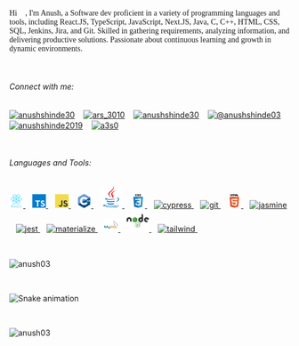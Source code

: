<!-- <h3 align="center">Hi 👋, I'm Anush Shinde</h3> -->
<p style="font-family: Times New Roman, Times, serif;">Hi 👋, I'm Anush, a Software dev proficient in a variety of programming languages and tools, including React.JS, TypeScript, JavaScript, Next.JS, Java, C, C++, HTML, CSS, SQL, Jenkins, Jira, and Git. Skilled in gathering requirements, analyzing information, and delivering productive solutions. Passionate about continuous learning and growth in dynamic environments.</p>

 <p>&nbsp;</p> 
<p></p> 

<h6 align="left">Connect with me:</h6>
<!-- <p align="left">
<a href="https://linkedin.com/in/anushshinde30" target="blank"><img align="center" src="https://cdn.jsdelivr.net/npm/simple-icons@v3/icons/linkedin.svg" alt="anushshinde30" height="25" width="25" /></a>
 </p> -->
 <a href="https://linkedin.com/in/anushshinde30" target="blank"><img align="center" src="https://raw.githubusercontent.com/rahuldkjain/github-profile-readme-generator/master/src/images/icons/Social/linked-in-alt.svg" alt="anushshinde30" height="30" width="40" /></a> &nbsp;&nbsp;
 <a href="https://dev.to/ars_3010" target="blank"><img align="center" src="https://raw.githubusercontent.com/rahuldkjain/github-profile-readme-generator/master/src/images/icons/Social/devto.svg" alt="ars_3010" height="30" width="40" /></a> &nbsp;&nbsp;
<a href="https://twitter.com/anushshinde30" target="blank"><img align="center" src="https://raw.githubusercontent.com/rahuldkjain/github-profile-readme-generator/master/src/images/icons/Social/twitter.svg" alt="anushshinde30" height="30" width="40" /></a> &nbsp;&nbsp;
<a href="https://medium.com/@anushshinde03" target="blank"><img align="center" src="https://raw.githubusercontent.com/rahuldkjain/github-profile-readme-generator/master/src/images/icons/Social/medium.svg" alt="@anushshinde03" height="30" width="40" /></a> &nbsp;&nbsp;
<a href="https://www.hackerrank.com/anushshinde2019" target="blank"><img align="center" src="https://raw.githubusercontent.com/rahuldkjain/github-profile-readme-generator/master/src/images/icons/Social/hackerrank.svg" alt="anushshinde2019" height="30" width="40" /></a> &nbsp;&nbsp;
<a href="https://www.leetcode.com/a3s0" target="blank"><img align="center" src="https://raw.githubusercontent.com/rahuldkjain/github-profile-readme-generator/master/src/images/icons/Social/leet-code.svg" alt="a3s0" height="30" width="40" /></a> &nbsp;&nbsp;

</p>
<p>&nbsp;</p> 
<p></p> 
<h6 align="left">Languages and Tools:</h6>
<p align="left"> 
<a href="https://reactjs.org/" target="_blank" rel="noreferrer"> <img src="https://raw.githubusercontent.com/devicons/devicon/master/icons/react/react-original-wordmark.svg" alt="react" width="25" height="25"/> </a> &nbsp;&nbsp;
<a href="https://www.typescriptlang.org/" target="_blank" rel="noreferrer"> <img src="https://raw.githubusercontent.com/devicons/devicon/master/icons/typescript/typescript-original.svg" alt="typescript" width="25" height="25"/> </a> &nbsp;&nbsp;
<a href="https://developer.mozilla.org/en-US/docs/Web/JavaScript" target="_blank" rel="noreferrer"> <img src="https://raw.githubusercontent.com/devicons/devicon/master/icons/javascript/javascript-original.svg" alt="javascript" width="25" height="25"/> </a>  &nbsp;&nbsp;
 <a href="https://www.w3schools.com/cpp/" target="_blank" rel="noreferrer"> <img src="https://raw.githubusercontent.com/devicons/devicon/master/icons/cplusplus/cplusplus-original.svg" alt="cplusplus" width="25" height="25"/> </a>  &nbsp;&nbsp;
 <a href="https://www.java.com" target="_blank" rel="noreferrer"> <img src="https://raw.githubusercontent.com/devicons/devicon/master/icons/java/java-original.svg" alt="java" width="40" height="40"/> </a> &nbsp;&nbsp;
 <a href="https://www.w3schools.com/css/" target="_blank" rel="noreferrer"> <img src="https://raw.githubusercontent.com/devicons/devicon/master/icons/css3/css3-original-wordmark.svg" alt="css3" width="25" height="25"/> </a>  &nbsp;&nbsp;
<a href="https://www.cypress.io" target="_blank" rel="noreferrer"> <img src="https://raw.githubusercontent.com/simple-icons/simple-icons/6e46ec1fc23b60c8fd0d2f2ff46db82e16dbd75f/icons/cypress.svg" alt="cypress" width="25" height="25"/> </a>  &nbsp;&nbsp;
 <a href="https://git-scm.com/" target="_blank" rel="noreferrer"> <img src="https://www.vectorlogo.zone/logos/git-scm/git-scm-icon.svg" alt="git" width="25" height="25"/> </a>  &nbsp;&nbsp;
<a href="https://www.w3.org/html/" target="_blank" rel="noreferrer"> <img src="https://raw.githubusercontent.com/devicons/devicon/master/icons/html5/html5-original-wordmark.svg" alt="html5" width="25" height="25"/> </a>  &nbsp;&nbsp;
<a href="https://jasmine.github.io/" target="_blank" rel="noreferrer"> <img src="https://www.vectorlogo.zone/logos/jasmine/jasmine-icon.svg" alt="jasmine" width="25" height="25"/> </a>  &nbsp;&nbsp;
<a href="https://jestjs.io" target="_blank" rel="noreferrer"> <img src="https://www.vectorlogo.zone/logos/jestjsio/jestjsio-icon.svg" alt="jest" width="25" height="25"/> </a>  &nbsp;&nbsp;
<a href="https://materializecss.com/" target="_blank" rel="noreferrer"> <img src="https://raw.githubusercontent.com/prplx/svg-logos/5585531d45d294869c4eaab4d7cf2e9c167710a9/svg/materialize.svg" alt="materialize" width="25" height="25"/> </a>  &nbsp;&nbsp;
<a href="https://www.mysql.com/" target="_blank" rel="noreferrer"> <img src="https://raw.githubusercontent.com/devicons/devicon/master/icons/mysql/mysql-original-wordmark.svg" alt="mysql" width="25" height="25"/> </a>  &nbsp;&nbsp;
<a href="https://nodejs.org" target="_blank" rel="noreferrer"> <img src="https://raw.githubusercontent.com/devicons/devicon/master/icons/nodejs/nodejs-original-wordmark.svg" alt="nodejs" width="40" height="40"/> </a>  &nbsp;&nbsp;
 <a href="https://tailwindcss.com/" target="_blank" rel="noreferrer"> <img src="https://www.vectorlogo.zone/logos/tailwindcss/tailwindcss-icon.svg" alt="tailwind" width="40" height="40"/> </a>  &nbsp;&nbsp;

 </p>

 <p>&nbsp;</p> 
<p></p> 
<p><img align="center" src="https://github-readme-stats.vercel.app/api/top-langs?username=anush03&show_icons=true&locale=en&layout=compact" alt="anush03" style="width: 300px; height:150px;"  /></p>

 <p>&nbsp;</p> 
<p></p> 
 <img src="https://raw.githubusercontent.com/Sutil/Sutil/2b2fad3bf54522bb30c8c170591fc68ff51b69e6/github-contribution-grid-snake2.svg" alt="Snake animation" />
 <p>&nbsp;</p> 
<p></p> 
<p align="left"> <img src="https://komarev.com/ghpvc/?username=anush03&label=Profile%20views&color=0e75b6&style=flat" alt="anush03" /> </p>
